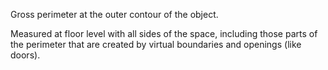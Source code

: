 Gross perimeter at the outer contour of the object.


<!-- comment -->


Measured at floor level with all sides of the space, including those parts of the perimeter that are created by virtual boundaries and openings (like doors).


